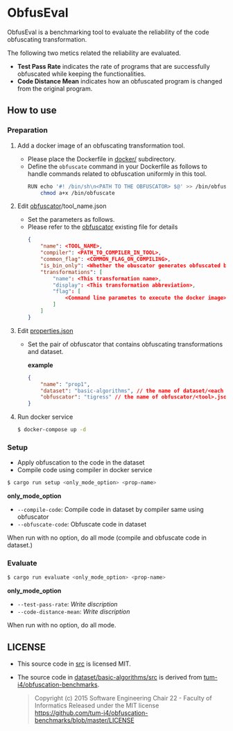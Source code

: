 # ObfusEval

ObfusEval is a benchmarking tool to evaluate the reliability of the code obfuscating transformation.

The following two metics related the reliability are evaluated.

- **Test Pass Rate** indicates the rate of programs that are successfully obfuscated while keeping the functionalities. 
- **Code Distance Mean** indicates how an obfuscated program is changed from the original program.

## How to use

### Preparation

1. Add a docker image of an obfuscating transformation tool.

    - Please place the Dockerfile in [docker/](./docker) subdirectory.
    - Define the `obfuscate` command in your Dockerfile as follows to handle commands related to obfuscation uniformly in this tool.
        ```bash
        RUN echo '#! /bin/sh\n<PATH TO THE OBFUSCATOR> $@' >> /bin/obfuscate && \
            chmod a+x /bin/obfuscate
        ```

2. Edit [obfuscator](./obfuscator)/tool_name.json

    - Set the parameters as follows.
    - Please refer to the [obfuscator](./obfuscator) existing file for details
        ```json
        {
            "name": <TOOL_NAME>,
            "compiler": <PATH_TO_COMPILER_IN_TOOL>,
            "common_flag": <COMMON_FLAG_ON_COMPILING>, 
            "is_bin_only": <Whether the obuscator generates obfuscated binary only>,
            "transformations": [
                "name": <This transformation name>,
                "display": <This transformation abbreviation>,
                "flag": [
                    <Command line parametes to execute the docker image>
                ]
            ]
        }
        ```

3. Edit [properties.json](./properties.json)
    
    - Set the pair of obfuscator that contains obfuscating transformations and dataset.

        **example**
        ```json
        {
            "name": "prop1",
            "dataset": "basic-algorithms", // the name of dataset/<each dataset>/
            "obfuscator": "tigress" // the name of obfuscator/<tool>.json
        }
        ```

4. Run docker service

    ```bash
    $ docker-compose up -d
    ```

### Setup

- Apply obfuscation to the code in the dataset
- Compile code using compiler in docker service

```bash
$ cargo run setup <only_mode_option> <prop-name>
```

**only_mode_option**
- `--compile-code`: Compile code in dataset by compiler same using obfuscator
- `--obfuscate-code`: Obfuscate code in dataset

When run with no option, do all mode (compile and obfuscate code in dataset.)

### Evaluate

```bash
$ cargo run evaluate <only_mode_option> <prop-name>
```

**only_mode_option**
- `--test-pass-rate`: *Write discription*
- `--code-distance-mean`: *Write discription*

When run with no option, do all mode.
<!-- 
## Benchmarks

### Test Pass Rate

<!-- *Write discription* -->
<!-- Test Pass Rate indicates how much that obfuscated program preserves original program functions.  
This benchmark value is recommended to be 1.0.

let $P$ is the set of programs in dataset, $T$ is the set of testcases in program.
And, $o()$ is function to apply obfuscation.
Then, Test Pass Rate is calculated below.

$$ Test\ Pass\ Rate = \dfrac{ \mid \left\{ p \in P \mid Passed(o(p), T) \right\} \mid }{|P|} $$
$$ Passed(o(p), T) = 
  \begin{cases}
    1 & \text{if}\ o(p)\ \text{passed all}\ testcase (testcase \in T)\\
    0 & otherwise
  \end{cases}$$

Passing a test case means that the program given the stdin (standard input) of test case satisfies all of the following.

- stdout (stndard output)
- stderr (standard error output)
- exit status

### Code Distance Average

*Write discription* -->

## LICENSE

- This source code in [src](src) is licensed MIT.

- The source code in [dataset/basic-algorithms/src](dataset/basic-algorithms/src) is derived from [tum-i4/obfuscation-benchmarks](https://github.com/tum-i4/obfuscation-benchmarks).

    > Copyright (c) 2015 Software Engineering Chair 22 - Faculty of Informatics
    > Released under the MIT license
    > https://github.com/tum-i4/obfuscation-benchmarks/blob/master/LICENSE